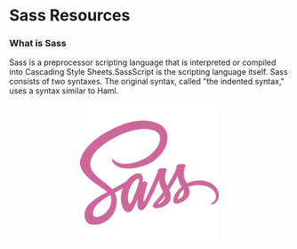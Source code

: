 # Sass Resources
### What is Sass
Sass is a preprocessor scripting language that is interpreted or compiled into Cascading Style Sheets.SassScript is the scripting language itself. Sass consists of two syntaxes. The original syntax, called "the indented syntax," uses a syntax similar to Haml. 

<div align="center">
	<code><img height="250" src="https://raw.githubusercontent.com/github/explore/80688e429a7d4ef2fca1e82350fe8e3517d3494d/topics/sass/sass.png"></code>
</div>
<div align="center">
